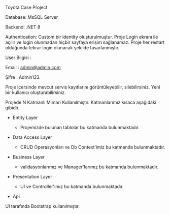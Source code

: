 Toyota Case Project

Database: MsSQL Server

Backend: .NET 8

Authentication: Custom bir identity oluşturulmuştur. Proje Login ekranı ile açılır ve login olunmadan hiçbir sayfaya
erişim sağlanamaz. Proje her restart olduğunda tekrar login olunacak şekilde tasarlanmıştır.

User Bilgisi : 

Email : admin@admin.com

Şifre : Admin123.

Proje içersinde mevcut servis kayıtlarını görüntüleyebilir, silebilirsiniz. Yeni bir kullanıcı oluşturabilirsiniz.

Projede N Katmanlı Mimari Kullanılmıştır. Katmanlarımız kısaca aşağıdaki gibidir.

 - Entity Layer
	- Projemizde bulunan tablolar bu katmanda bulunmaktadır.
 
 - Data Access Layer
	- CRUD Operasyonları ve Db Context'imiz bu katmanda bulunmaktadır.
 
 - Business Layer
	- validasyonlarımız ve Manager'larımız bu katmanda bulunmaktadır.
 
 - Presentation Layer
	- UI ve Controller'ımız bu katmanda bulunmaktadır.
	
 - Api

UI tarafında Bootstrap kullanılmıştır.
